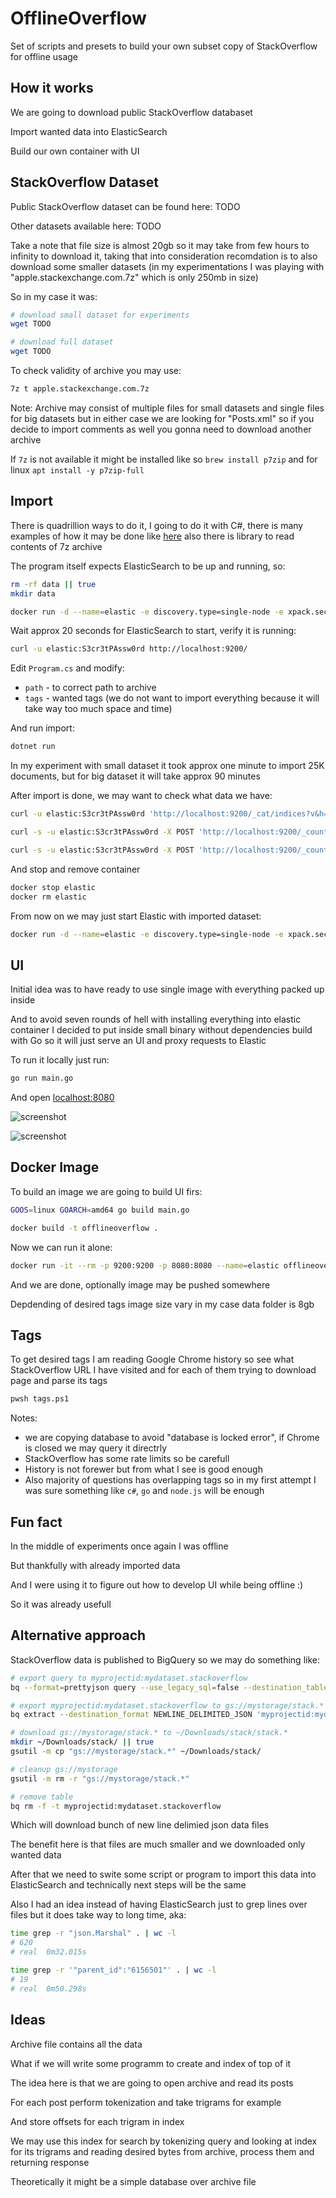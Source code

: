 # OfflineOverflow

Set of scripts and presets to build your own subset copy of StackOverflow for offline usage

## How it works

We are going to download public StackOverflow databaset

Import wanted data into ElasticSearch

Build our own container with UI

## StackOverflow Dataset

Public StackOverflow dataset can be found here: TODO

Other datasets available here: TODO

Take a note that file size is almost 20gb so it may take from few hours to infinity to download it, taking that into consideration recomdation is to also download some smaller datasets (in my experimentations I was playing with "apple.stackexchange.com.7z" which is only 250mb in size)

So in my case it was:

```bash
# download small dataset for experiments
wget TODO

# download full dataset
wget TODO
```

To check validity of archive you may use:

```bash
7z t apple.stackexchange.com.7z
```

Note: Archive may consist of multiple files for small datasets and single files for big datasets but in either case we are looking for "Posts.xml" so if you decide to import comments as well you gonna need to download another archive

If `7z` is not available it might be installed like so `brew install p7zip` and for linux `apt install -y p7zip-full`

## Import

There is quadrillion ways to do it, I going to do it with C#, there is many examples of how it may be done like [here](https:///github.com/russcam/stack-overflow) also there is library to read contents of 7z archive

The program itself expects ElasticSearch to be up and running, so:

```bash
rm -rf data || true
mkdir data

docker run -d --name=elastic -e discovery.type=single-node -e xpack.security.enabled=true -e ELASTIC_PASSWORD=S3cr3tPAssw0rd -p 9200:9200 -v ${PWD}/data:/usr/share/elasticsearch/data docker.elastic.co/elasticsearch/elasticsearch:8.5.0
```

Wait approx 20 seconds for ElasticSearch to start, verify it is running:

```bash
curl -u elastic:S3cr3tPAssw0rd http://localhost:9200/
```

Edit `Program.cs` and modify:

- `path` - to correct path to archive
- `tags` - wanted tags (we do not want to import everything because it will take way too much space and time)

And run import:

```bash
dotnet run
```

In my experiment with small dataset it took approx one minute to import 25K documents, but for big dataset it will take approx 90 minutes

After import is done, we may want to check what data we have:

```bash
curl -u elastic:S3cr3tPAssw0rd 'http://localhost:9200/_cat/indices?v&h=health,index,docs.count,store.size'

curl -s -u elastic:S3cr3tPAssw0rd -X POST 'http://localhost:9200/_count' -H 'Content-Type: application/json' -d '{"query":{"term":{"postTypeId":{"value":1}}}}' | jq -r ".count"

curl -s -u elastic:S3cr3tPAssw0rd -X POST 'http://localhost:9200/_count' -H 'Content-Type: application/json' -d '{"query":{"term":{"postTypeId":{"value":2}}}}' | jq -r ".count"
```

And stop and remove container

```bash
docker stop elastic
docker rm elastic
```

From now on we may just start Elastic with imported dataset:

```bash
docker run -d --name=elastic -e discovery.type=single-node -e xpack.security.enabled=true -e ELASTIC_PASSWORD=S3cr3tPAssw0rd -p 9200:9200 -v ${PWD}/data:/usr/share/elasticsearch/data docker.elastic.co/elasticsearch/elasticsearch:8.5.0
```

## UI

Initial idea was to have ready to use single image with everything packed up inside

And to avoid seven rounds of hell with installing everything into elastic container I decided to put inside small binary without dependencies build with Go so it will just serve an UI and proxy requests to Elastic

To run it locally just run:

```bash
go run main.go
```

And open [localhost:8080](http://localhost:8080)

![screenshot](screenshot1.png)

![screenshot](screenshot2.png)

## Docker Image

To build an image we are going to build UI firs:

```bash
GOOS=linux GOARCH=amd64 go build main.go
```

```bash
docker build -t offlineoverflow .
```

Now we can run it alone:

```bash
docker run -it --rm -p 9200:9200 -p 8080:8080 --name=elastic offlineoverflow
```

And we are done, optionally image may be pushed somewhere

Depdending of desired tags image size vary in my case data folder is 8gb


## Tags

To get desired tags I am reading Google Chrome history so see what StackOverflow URL I have visited and for each of them trying to download page and parse its tags

```bash
pwsh tags.ps1
```

Notes:

- we are copying database to avoid "database is locked error", if Chrome is closed we may query it directrly
- StackOverflow has some rate limits so be carefull
- History is not forewer but from what I see is good enough
- Also majority of questions has overlapping tags so in my first attempt I was sure something like `c#`, `go` and `node.js` will be enough

## Fun fact

In the middle of experiments once again I was offline

But thankfully with already imported data

And I were using it to figure out how to develop UI while being offline :)

So it was already usefull


## Alternative approach

StackOverflow data is published to BigQuery so we may do something like:

```bash
# export query to myprojectid:mydataset.stackoverflow
bq --format=prettyjson query --use_legacy_sql=false --destination_table myprojectid:mydataset.stackoverflow "WITH CTE AS ( SELECT id FROM bigquery-public-data.stackoverflow.stackoverflow_posts WHERE contains_substr(tags, 'c#') or contains_substr(tags, 'go') or contains_substr(tags, 'node.js') ) SELECT * FROM bigquery-public-data.stackoverflow.stackoverflow_posts where id in (select id from CTE) or parent_id in (select id from CTE)"

# export myprojectid:mydataset.stackoverflow to gs://mystorage/stack.*
bq extract --destination_format NEWLINE_DELIMITED_JSON 'myprojectid:mydataset.stackoverflow' 'gs://mystorage/stack.*'

# download gs://mystorage/stack.* to ~/Downloads/stack/stack.*
mkdir ~/Downloads/stack/ || true
gsutil -m cp "gs://mystorage/stack.*" ~/Downloads/stack/

# cleanup gs://mystorage
gsutil -m rm -r "gs://mystorage/stack.*"

# remove table
bq rm -f -t myprojectid:mydataset.stackoverflow
```

Which will download bunch of new line delimied json data files

The benefit here is that files are much smaller and we downloaded only wanted data

After that we need to swite some script or program to import this data into ElasticSearch and technically next steps will be the same

Also I had an idea instead of having ElasticSearch just to grep lines over files but it does take way to long time, aka:

```bash
time grep -r "json.Marshal" . | wc -l
# 620
# real	0m32.015s

time grep -r '"parent_id":"6156501"' . | wc -l
# 19
# real	0m50.298s
```

## Ideas

Archive file contains all the data

What if we will write some programm to create and index of top of it

The idea here is that we are going to open archive and read its posts

For each post perform tokenization and take trigrams for example

And store offsets for each trigram in index

We may use this index for search by tokenizing query and looking at index for its trigrams and reading desired bytes from archive, process them and returning response

Theoretically it might be a simple database over archive file

